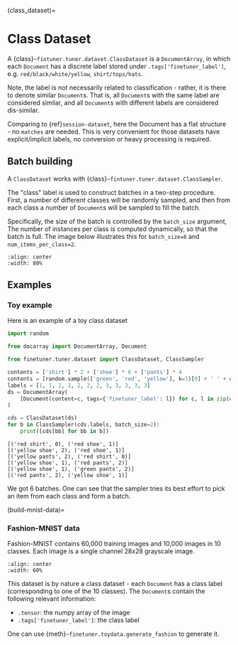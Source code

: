 (class_dataset)=
# Class Dataset

A {class}`~fintuner.tuner.dataset.ClassDataset` is a `DocumentArray`, in which each `Document` has a discrete label stored under `.tags['finetuner_label']`, e.g. `red/black/white/yellow`, `shirt/tops/hats`.

Note, the label is not necessarily related to classification - rather, it is there to denote similar `Document`s. That is, all `Document`s with the same label are considered similar, and all `Document`s with different labels are considered dis-similar.

Comparing to {ref}`session-dataset`, here the Document has a flat structure - no `matches` are needed. This is very convenient for those datasets have explicit/implicit labels, no conversion or heavy processing is required.  

## Batch building

A `ClassDataset` works with {class}`~fintuner.tuner.dataset.ClassSampler`. 

The "class" label is used to construct batches in a two-step  procedure. First, a number of different classes will be randomly sampled, and then from each class a number of `Document`s will be sampled to fill the batch.

Specifically, the size of the batch is controlled by the `batch_size` argument, The number of instances per class is computed dynamically, so that the batch is full. The image below illustrates this for `batch_size=8` and `num_items_per_class=2`.

```{figure} ../class-dataset.png
:align: center
:width: 80%
```

## Examples

### Toy example
Here is an example of a toy class dataset

```python
import random

from docarray import DocumentArray, Document

from finetuner.tuner.dataset import ClassDataset, ClassSampler

contents = ['shirt'] * 2 + ['shoe'] * 6 + ['pants'] * 4
contents = [random.sample(['green', 'red', 'yellow'], k=1)[0] + ' ' + c for c in contents]
labels = [1, 1, 2, 2, 2, 2, 2, 3, 3, 3, 3, 3]
ds = DocumentArray(
    [Document(content=c, tags={'finetuner_label': l}) for c, l in zip(contents, labels)]
)

cds = ClassDataset(ds)
for b in ClassSampler(cds.labels, batch_size=2):
    print([cds[bb] for bb in b])
```

```text
[('red shirt', 0), ('red shoe', 1)]
[('yellow shoe', 2), ('red shoe', 1)]
[('yellow pants', 2), ('red shirt', 0)]
[('yellow shoe', 1), ('red pants', 2)]
[('yellow shoe', 1), ('green pants', 2)]
[('red pants', 2), ('yellow shoe', 1)]
```

We got 6 batches. One can see that the sampler tries its best effort to pick an item from each class and form a batch.

(build-mnist-data)=
### Fashion-MNIST data

Fashion-MNIST contains 60,000 training images and 10,000 images in 10 classes. Each image is a single channel 28x28 grayscale image.


```{figure} ../fashion-mnist-sprite.png
:align: center
:width: 60%
```

This dataset is by nature a class dataset - each `Document` has a class label (corresponding to one of the 10 classes). The `Document`s contain the following relevant information:

- `.tensor`: the numpy array of the image
- `.tags['finetuner_label']`: the class label

One can use {meth}`~finetuner.toydata.generate_fashion` to generate it.
